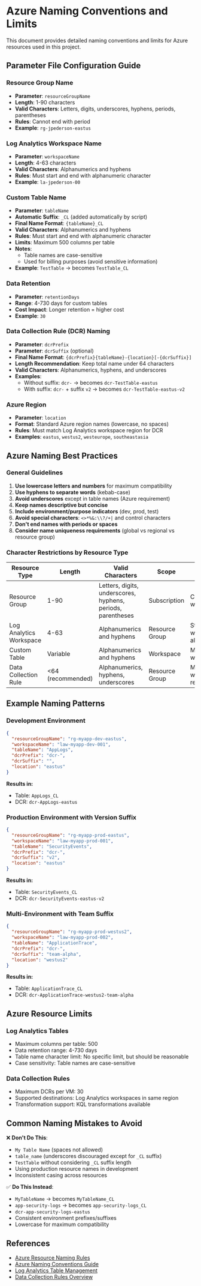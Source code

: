 # Azure Naming Conventions and Limits

This document provides detailed naming conventions and limits for Azure resources used in this project.

## Parameter File Configuration Guide

### Resource Group Name
- **Parameter**: `resourceGroupName`
- **Length**: 1-90 characters
- **Valid Characters**: Letters, digits, underscores, hyphens, periods, parentheses
- **Rules**: Cannot end with period
- **Example**: `rg-jpederson-eastus`

### Log Analytics Workspace Name
- **Parameter**: `workspaceName`
- **Length**: 4-63 characters
- **Valid Characters**: Alphanumerics and hyphens
- **Rules**: Must start and end with alphanumeric character
- **Example**: `la-jpederson-00`

### Custom Table Name
- **Parameter**: `tableName`
- **Automatic Suffix**: `_CL` (added automatically by script)
- **Final Name Format**: `{tableName}_CL`
- **Valid Characters**: Alphanumerics and hyphens
- **Rules**: Must start and end with alphanumeric character
- **Limits**: Maximum 500 columns per table
- **Notes**: 
  - Table names are case-sensitive
  - Used for billing purposes (avoid sensitive information)
- **Example**: `TestTable` → becomes `TestTable_CL`

### Data Retention
- **Parameter**: `retentionDays`
- **Range**: 4-730 days for custom tables
- **Cost Impact**: Longer retention = higher cost
- **Example**: `30`

### Data Collection Rule (DCR) Naming
- **Parameter**: `dcrPrefix`
- **Parameter**: `dcrSuffix` (optional)
- **Final Name Format**: `{dcrPrefix}{tableName}-{location}[-{dcrSuffix}]`
- **Length Recommendation**: Keep total name under 64 characters
- **Valid Characters**: Alphanumerics, hyphens, and underscores
- **Examples**: 
  - Without suffix: `dcr-` → becomes `dcr-TestTable-eastus`
  - With suffix: `dcr-` + suffix `v2` → becomes `dcr-TestTable-eastus-v2`

### Azure Region
- **Parameter**: `location`
- **Format**: Standard Azure region names (lowercase, no spaces)
- **Rules**: Must match Log Analytics workspace region for DCR
- **Examples**: `eastus`, `westus2`, `westeurope`, `southeastasia`

## Azure Naming Best Practices

### General Guidelines
1. **Use lowercase letters and numbers** for maximum compatibility
2. **Use hyphens to separate words** (kebab-case)
3. **Avoid underscores** except in table names (Azure requirement)
4. **Keep names descriptive but concise**
5. **Include environment/purpose indicators** (dev, prod, test)
6. **Avoid special characters**: `<>*%&:\\?/+|` and control characters
7. **Don't end names with periods or spaces**
8. **Consider name uniqueness requirements** (global vs regional vs resource group)

### Character Restrictions by Resource Type

| Resource Type | Length | Valid Characters | Scope | Special Rules |
|---------------|--------|------------------|-------|---------------|
| Resource Group | 1-90 | Letters, digits, underscores, hyphens, periods, parentheses | Subscription | Cannot end with period |
| Log Analytics Workspace | 4-63 | Alphanumerics and hyphens | Resource Group | Start/end with alphanumeric |
| Custom Table | Variable | Alphanumerics and hyphens | Workspace | Must end with `_CL` |
| Data Collection Rule | <64 (recommended) | Alphanumerics, hyphens, underscores | Resource Group | Must match workspace region |

## Example Naming Patterns

### Development Environment
```json
{
  "resourceGroupName": "rg-myapp-dev-eastus",
  "workspaceName": "law-myapp-dev-001",
  "tableName": "AppLogs",
  "dcrPrefix": "dcr-",
  "dcrSuffix": "",
  "location": "eastus"
}
```
**Results in:**
- Table: `AppLogs_CL`
- DCR: `dcr-AppLogs-eastus`

### Production Environment with Version Suffix
```json
{
  "resourceGroupName": "rg-myapp-prod-eastus",
  "workspaceName": "law-myapp-prod-001", 
  "tableName": "SecurityEvents",
  "dcrPrefix": "dcr-",
  "dcrSuffix": "v2",
  "location": "eastus"
}
```
**Results in:**
- Table: `SecurityEvents_CL`
- DCR: `dcr-SecurityEvents-eastus-v2`

### Multi-Environment with Team Suffix
```json
{
  "resourceGroupName": "rg-myapp-prod-westus2",
  "workspaceName": "law-myapp-prod-002",
  "tableName": "ApplicationTrace",
  "dcrPrefix": "dcr-",
  "dcrSuffix": "team-alpha",
  "location": "westus2"
}
```
**Results in:**
- Table: `ApplicationTrace_CL`
- DCR: `dcr-ApplicationTrace-westus2-team-alpha`

## Azure Resource Limits

### Log Analytics Tables
- Maximum columns per table: 500
- Data retention range: 4-730 days
- Table name character limit: No specific limit, but should be reasonable
- Case sensitivity: Table names are case-sensitive

### Data Collection Rules
- Maximum DCRs per VM: 30
- Supported destinations: Log Analytics workspaces in same region
- Transformation support: KQL transformations available

## Common Naming Mistakes to Avoid

❌ **Don't Do This**:
- `My Table Name` (spaces not allowed)
- `table_name` (underscores discouraged except for `_CL` suffix)
- `TestTable` without considering `_CL` suffix length
- Using production resource names in development
- Inconsistent casing across resources

✅ **Do This Instead**:
- `MyTableName` → becomes `MyTableName_CL`
- `app-security-logs` → becomes `app-security-logs_CL`
- `dcr-app-security-logs-eastus`
- Consistent environment prefixes/suffixes
- Lowercase for maximum compatibility

## References

- [Azure Resource Naming Rules](https://learn.microsoft.com/en-us/azure/azure-resource-manager/management/resource-name-rules)
- [Azure Naming Conventions Guide](https://learn.microsoft.com/en-us/azure/cloud-adoption-framework/ready/azure-best-practices/resource-naming)
- [Log Analytics Table Management](https://learn.microsoft.com/en-us/azure/azure-monitor/logs/manage-logs-tables)
- [Data Collection Rules Overview](https://learn.microsoft.com/en-us/azure/azure-monitor/data-collection/data-collection-rule-overview)